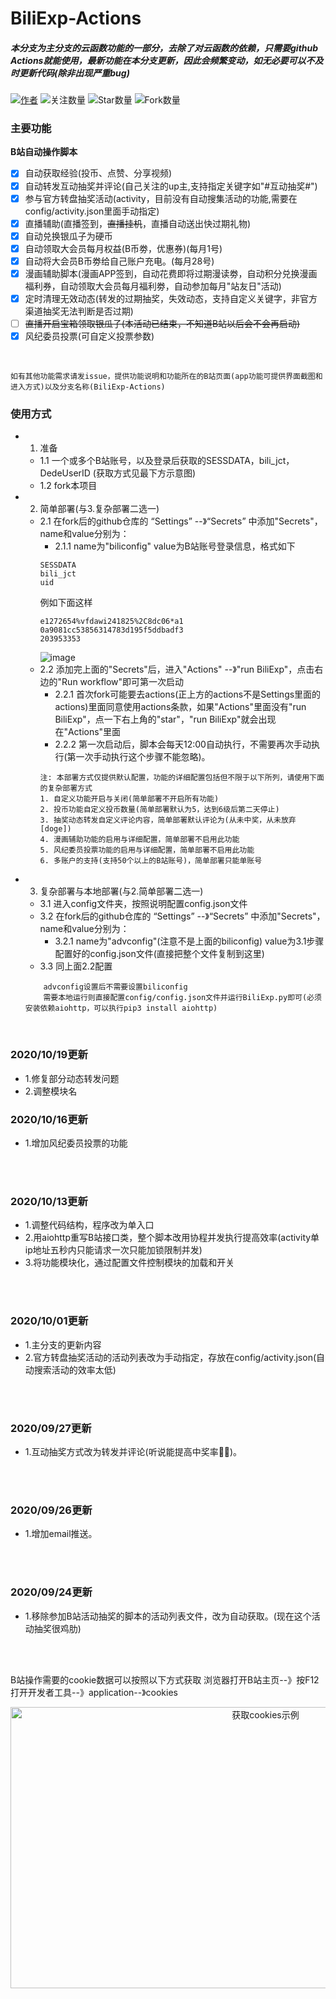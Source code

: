 BiliExp-Actions
====  
##### 本分支为主分支的云函数功能的一部分，去除了对云函数的依赖，只需要github Actions就能使用，最新功能在本分支更新，因此会频繁变动，如无必要可以不及时更新代码(除非出现严重bug)

[![](https://img.shields.io/badge/author-%E6%98%9F%E8%BE%B0-red "作者")](https://github.com/happy888888/ )
![](https://img.shields.io/badge/dynamic/json?label=GitHub%20Followers&query=%24.data.totalSubs&url=https%3A%2F%2Fapi.spencerwoo.com%2Fsubstats%2F%3Fsource%3Dgithub%26queryKey%3Dhappy888888&labelColor=282c34&color=181717&logo=github&longCache=true "关注数量")
![](https://img.shields.io/github/stars/happy888888/BiliExp.svg?style=plastic&logo=appveyor "Star数量")
![](https://img.shields.io/github/forks/happy888888/BiliExp.svg?style=plastic&logo=stackshare "Fork数量")

### 主要功能
**B站自动操作脚本**
* [x] 自动获取经验(投币、点赞、分享视频) 
* [x] 自动转发互动抽奖并评论(自己关注的up主,支持指定关键字如"#互动抽奖#")
* [x] 参与官方转盘抽奖活动(activity，目前没有自动搜集活动的功能,需要在config/activity.json里面手动指定)
* [x] 直播辅助(直播签到，~~直播挂机~~，直播自动送出快过期礼物) 
* [x] 自动兑换银瓜子为硬币 
* [x] 自动领取大会员每月权益(B币劵，优惠券)(每月1号) 
* [x] 自动将大会员B币劵给自己账户充电。(每月28号)
* [x] 漫画辅助脚本(漫画APP签到，自动花费即将过期漫读劵，自动积分兑换漫画福利券，自动领取大会员每月福利劵，自动参加每月"站友日"活动) 
* [x] 定时清理无效动态(转发的过期抽奖，失效动态，支持自定义关键字，非官方渠道抽奖无法判断是否过期) 
* [ ] ~~直播开启宝箱领取银瓜子(本活动已结束，不知道B站以后会不会再启动)~~ 
* [x] 风纪委员投票(可自定义投票参数)
</br>

```
如有其他功能需求请发issue，提供功能说明和功能所在的B站页面(app功能可提供界面截图和进入方式)以及分支名称(BiliExp-Actions)
```

### 使用方式
* 1. 准备
    *  1.1 一个或多个B站账号，以及登录后获取的SESSDATA，bili_jct，DedeUserID (获取方式见最下方示意图)
    *  1.2 fork本项目
* 2. 简单部署(与3.复杂部署二选一)
    *  2.1 在fork后的github仓库的 “Settings” --》“Secrets” 中添加"Secrets"，name和value分别为：
        *  2.1.1 name为"biliconfig"           value为B站账号登录信息，格式如下
        ```
        SESSDATA
        bili_jct
        uid
        ```
        例如下面这样
        ```
        e1272654%vfdawi241825%2C8dc06*a1
        0a9081cc53856314783d195f5ddbadf3
        203953353
        ```
        ![image](https://user-images.githubusercontent.com/67217225/95849036-77654580-0d81-11eb-8125-9adcd23ec25a.png)
    *  2.2 添加完上面的"Secrets"后，进入"Actions" --》"run BiliExp"，点击右边的"Run workflow"即可第一次启动
        *  2.2.1 首次fork可能要去actions(正上方的actions不是Settings里面的actions)里面同意使用actions条款，如果"Actions"里面没有"run BiliExp"，点一下右上角的"star"，"run BiliExp"就会出现在"Actions"里面
        *  2.2.2 第一次启动后，脚本会每天12:00自动执行，不需要再次手动执行(第一次手动执行这个步骤不能忽略)。
        ```
        注: 本部署方式仅提供默认配置，功能的详细配置包括但不限于以下所列，请使用下面的复杂部署方式
		1. 自定义功能开启与关闭(简单部署不开启所有功能)
		2. 投币功能自定义投币数量(简单部署默认为5，达到6级后第二天停止)
		3. 抽奖动态转发自定义评论内容，简单部署默认评论为(从未中奖，从未放弃[doge])
		4. 漫画辅助功能的启用与详细配置，简单部署不启用此功能
		5. 风纪委员投票功能的启用与详细配置，简单部署不启用此功能
		6. 多账户的支持(支持50个以上的B站账号)，简单部署只能单账号
        ```
        
* 3. 复杂部署与本地部署(与2.简单部署二选一)
    *  3.1 进入config文件夹，按照说明配置config.json文件
    *  3.2 在fork后的github仓库的 “Settings” --》“Secrets” 中添加"Secrets"，name和value分别为：
        *  3.2.1 name为"advconfig"(注意不是上面的biliconfig)     value为3.1步骤配置好的config.json文件(直接把整个文件复制到这里)
    *  3.3 同上面2.2配置
    ```
        advconfig设置后不需要设置biliconfig
        需要本地运行则直接配置config/config.json文件并运行BiliExp.py即可(必须安装依赖aiohttp，可以执行pip3 install aiohttp)
    ```

</br>

### 2020/10/19更新

* 1.修复部分动态转发问题
* 2.调整模块名

### 2020/10/16更新

* 1.增加风纪委员投票的功能

</br></br>

### 2020/10/13更新

* 1.调整代码结构，程序改为单入口
* 2.用aiohttp重写B站接口类，整个脚本改用协程并发执行提高效率(activity单ip地址五秒内只能请求一次只能加锁限制并发)
* 3.将功能模块化，通过配置文件控制模块的加载和开关

</br></br>


### 2020/10/01更新

* 1.主分支的更新内容
* 2.官方转盘抽奖活动的活动列表改为手动指定，存放在config/activity.json(自动搜索活动的效率太低)

</br></br>

### 2020/09/27更新

* 1.互动抽奖方式改为转发并评论(听说能提高中奖率🤑🤩)。

</br></br>

### 2020/09/26更新

* 1.增加email推送。

</br></br>

### 2020/09/24更新

* 1.移除参加B站活动抽奖的脚本的活动列表文件，改为自动获取。(现在这个活动抽奖很鸡肋)

</br></br>


B站操作需要的cookie数据可以按照以下方式获取
浏览器打开B站主页--》按F12打开开发者工具--》application--》cookies
<div align="center"><img src="https://s1.ax1x.com/2020/09/23/wjM09e.png" width="800" height="450" title="获取cookies示例"></div>
